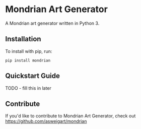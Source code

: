 Mondrian Art Generator
======

A Mondrian art generator written in Python 3.

Installation
------------

To install with pip, run:

    pip install mondrian

Quickstart Guide
----------------

TODO - fill this in later

Contribute
----------

If you'd like to contribute to Mondrian Art Generator, check out https://github.com/asweigart/mondrian
